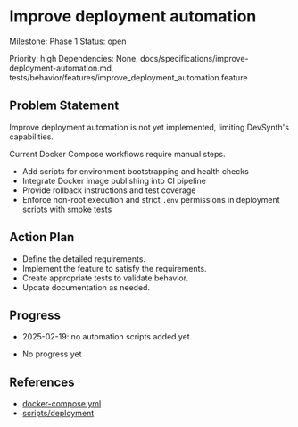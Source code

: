 # Improve deployment automation
Milestone: Phase 1
Status: open

Priority: high
Dependencies: None, docs/specifications/improve-deployment-automation.md, tests/behavior/features/improve_deployment_automation.feature

## Problem Statement
Improve deployment automation is not yet implemented, limiting DevSynth's capabilities.



Current Docker Compose workflows require manual steps.

- Add scripts for environment bootstrapping and health checks
- Integrate Docker image publishing into CI pipeline
- Provide rollback instructions and test coverage
- Enforce non-root execution and strict `.env` permissions in deployment scripts with smoke tests

## Action Plan
- Define the detailed requirements.
- Implement the feature to satisfy the requirements.
- Create appropriate tests to validate behavior.
- Update documentation as needed.

## Progress
- 2025-02-19: no automation scripts added yet.

- No progress yet

## References

- [docker-compose.yml](../docker-compose.yml)
- [scripts/deployment](../scripts/deployment)
